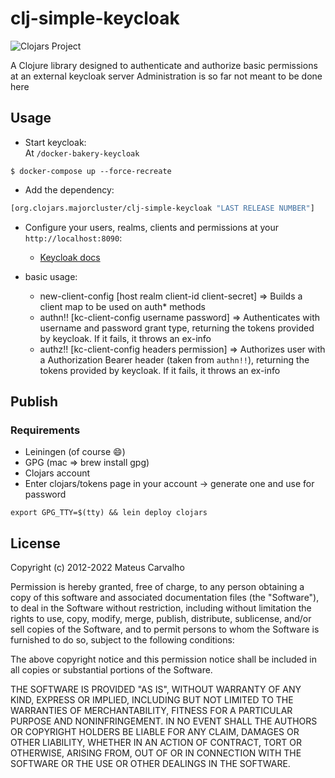 # clj-simple-keycloak

![Clojars Project](https://img.shields.io/clojars/v/org.clojars.majorcluster/clj-simple-keycloak.svg) 

A Clojure library designed to authenticate 
and authorize basic permissions at an external keycloak server
Administration is so far not meant to be done here

## Usage

* Start keycloak:  
At `/docker-bakery-keycloak`
```shell
$ docker-compose up --force-recreate
```
* Add the dependency:
```clojure
[org.clojars.majorcluster/clj-simple-keycloak "LAST RELEASE NUMBER"]
```

* Configure your users, realms, clients and permissions at your `http://localhost:8090`:
  * [Keycloak docs](https://www.keycloak.org/docs/latest/authorization_services/index.html) 

* basic usage:
  * new-client-config [host realm client-id client-secret] => Builds a client map to be used on auth* methods 
  * authn!!  [kc-client-config username password] => Authenticates with username and password grant type, returning the tokens provided by keycloak. If it fails, it throws an ex-info
  * authz!!  [kc-client-config headers permission] => Authorizes user with a Authorization Bearer header (taken from `authn!!`), returning the tokens provided by keycloak. If it fails, it throws an ex-info

## Publish
### Requirements
* Leiningen (of course 😄)
* GPG (mac => brew install gpg)
* Clojars account
* Enter clojars/tokens page in your account -> generate one and use for password
```shell
export GPG_TTY=$(tty) && lein deploy clojars
```

## License
Copyright (c) 2012-2022 Mateus Carvalho

Permission is hereby granted, free of charge, to any person obtaining
a copy of this software and associated documentation files (the
"Software"), to deal in the Software without restriction, including
without limitation the rights to use, copy, modify, merge, publish,
distribute, sublicense, and/or sell copies of the Software, and to
permit persons to whom the Software is furnished to do so, subject to
the following conditions:

The above copyright notice and this permission notice shall be
included in all copies or substantial portions of the Software.

THE SOFTWARE IS PROVIDED "AS IS", WITHOUT WARRANTY OF ANY KIND,
EXPRESS OR IMPLIED, INCLUDING BUT NOT LIMITED TO THE WARRANTIES OF
MERCHANTABILITY, FITNESS FOR A PARTICULAR PURPOSE AND
NONINFRINGEMENT. IN NO EVENT SHALL THE AUTHORS OR COPYRIGHT HOLDERS BE
LIABLE FOR ANY CLAIM, DAMAGES OR OTHER LIABILITY, WHETHER IN AN ACTION
OF CONTRACT, TORT OR OTHERWISE, ARISING FROM, OUT OF OR IN CONNECTION
WITH THE SOFTWARE OR THE USE OR OTHER DEALINGS IN THE SOFTWARE.
